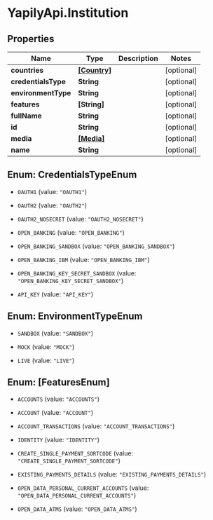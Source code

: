 # YapilyApi.Institution

## Properties
Name | Type | Description | Notes
------------ | ------------- | ------------- | -------------
**countries** | [**[Country]**](Country.md) |  | [optional] 
**credentialsType** | **String** |  | [optional] 
**environmentType** | **String** |  | [optional] 
**features** | **[String]** |  | [optional] 
**fullName** | **String** |  | [optional] 
**id** | **String** |  | [optional] 
**media** | [**[Media]**](Media.md) |  | [optional] 
**name** | **String** |  | [optional] 


<a name="CredentialsTypeEnum"></a>
## Enum: CredentialsTypeEnum


* `OAUTH1` (value: `"OAUTH1"`)

* `OAUTH2` (value: `"OAUTH2"`)

* `OAUTH2_NOSECRET` (value: `"OAUTH2_NOSECRET"`)

* `OPEN_BANKING` (value: `"OPEN_BANKING"`)

* `OPEN_BANKING_SANDBOX` (value: `"OPEN_BANKING_SANDBOX"`)

* `OPEN_BANKING_IBM` (value: `"OPEN_BANKING_IBM"`)

* `OPEN_BANKING_KEY_SECRET_SANDBOX` (value: `"OPEN_BANKING_KEY_SECRET_SANDBOX"`)

* `API_KEY` (value: `"API_KEY"`)




<a name="EnvironmentTypeEnum"></a>
## Enum: EnvironmentTypeEnum


* `SANDBOX` (value: `"SANDBOX"`)

* `MOCK` (value: `"MOCK"`)

* `LIVE` (value: `"LIVE"`)




<a name="[FeaturesEnum]"></a>
## Enum: [FeaturesEnum]


* `ACCOUNTS` (value: `"ACCOUNTS"`)

* `ACCOUNT` (value: `"ACCOUNT"`)

* `ACCOUNT_TRANSACTIONS` (value: `"ACCOUNT_TRANSACTIONS"`)

* `IDENTITY` (value: `"IDENTITY"`)

* `CREATE_SINGLE_PAYMENT_SORTCODE` (value: `"CREATE_SINGLE_PAYMENT_SORTCODE"`)

* `EXISTING_PAYMENTS_DETAILS` (value: `"EXISTING_PAYMENTS_DETAILS"`)

* `OPEN_DATA_PERSONAL_CURRENT_ACCOUNTS` (value: `"OPEN_DATA_PERSONAL_CURRENT_ACCOUNTS"`)

* `OPEN_DATA_ATMS` (value: `"OPEN_DATA_ATMS"`)





